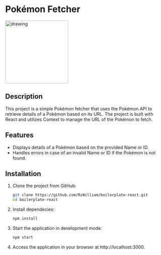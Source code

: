 # Pokémon Fetcher

<img src="https://www.pngall.com/wp-content/uploads/13/Pokemon-Logo-PNG-Pic.png" alt="drawing" width="200"/>

## Description

This project is a simple Pokémon fetcher that uses the Pokémon API to retrieve details of a Pokémon based on its URL. The project is built with React and utilizes Context to manage the URL of the Pokémon to fetch.

## Features

- Displays details of a Pokémon based on the provided Name or ID.
- Handles errors in case of an invalid Name or ID if the Pokémon is not found.

## Installation

1. Clone the project from GitHub:
   ```bash
   git clone https://github.com/RzWilliam/boilerplate-react.git
   cd boilerplate-react
   ```

2.  Install dependecies:
    ```bash
    npm install
    ```

3. Start the application in development mode:
    ```bash
    npm start
    ```

4. Access the application in your browser at http://localhost:3000.